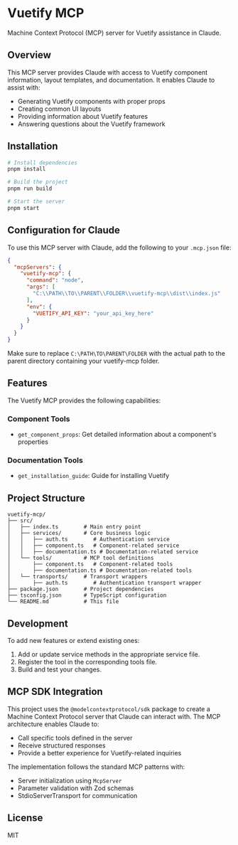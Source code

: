 # Vuetify MCP

Machine Context Protocol (MCP) server for Vuetify assistance in Claude.

## Overview

This MCP server provides Claude with access to Vuetify component information, layout templates, and documentation. It enables Claude to assist with:

- Generating Vuetify components with proper props
- Creating common UI layouts
- Providing information about Vuetify features
- Answering questions about the Vuetify framework

## Installation

```bash
# Install dependencies
pnpm install

# Build the project
pnpm run build

# Start the server
pnpm start
```

## Configuration for Claude

To use this MCP server with Claude, add the following to your `.mcp.json` file:

```json
{
  "mcpServers": {
    "vuetify-mcp": {
      "command": "node",
      "args": [
        "C:\\PATH\\TO\\PARENT\\FOLDER\\vuetify-mcp\\dist\\index.js"
      ],
      "env": {
        "VUETIFY_API_KEY": "your_api_key_here"
      }
    }
  }
}
```

Make sure to replace `C:\PATH\TO\PARENT\FOLDER` with the actual path to the parent directory containing your vuetify-mcp folder.


## Features

The Vuetify MCP provides the following capabilities:

### Component Tools

- `get_component_props`: Get detailed information about a component's properties

### Documentation Tools

- `get_installation_guide`: Guide for installing Vuetify

## Project Structure

```
vuetify-mcp/
├── src/
│   ├── index.ts        # Main entry point
│   ├── services/       # Core business logic
│   │   ├── auth.ts        # Authentication service
│   │   ├── component.ts   # Component-related service
│   │   ├── documentation.ts # Documentation-related service
│   └── tools/          # MCP tool definitions
│       ├── component.ts   # Component-related tools
│       ├── documentation.ts # Documentation-related tools
│   └── transports/     # Transport wrappers
│       ├── auth.ts        # Authentication transport wrapper
├── package.json        # Project dependencies
├── tsconfig.json       # TypeScript configuration
└── README.md           # This file
```

## Development

To add new features or extend existing ones:

1. Add or update service methods in the appropriate service file.
2. Register the tool in the corresponding tools file.
3. Build and test your changes.

## MCP SDK Integration

This project uses the `@modelcontextprotocol/sdk` package to create a Machine Context Protocol server that Claude can interact with. The MCP architecture enables Claude to:

- Call specific tools defined in the server
- Receive structured responses
- Provide a better experience for Vuetify-related inquiries

The implementation follows the standard MCP patterns with:
- Server initialization using `McpServer`
- Parameter validation with Zod schemas
- StdioServerTransport for communication

## License

MIT
